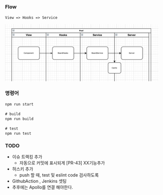 ### Flow

`View => Hooks => Service`

![](docs/frontend-flow.png)

### 명령어

```
npm run start

# build
npm run build

# test
npm run test
```

### TODO

- 이슈 트랙킹 추가
  - 자동으로 커밋에 표시되게 [PR-43] XX기능추가
- 허스키 추가
  - push 할 때, test 및 eslint code 검사하도록
- GithubAction , Jenkins 셋팅
- 추후에는 Apollo를 연결 해야한다.
